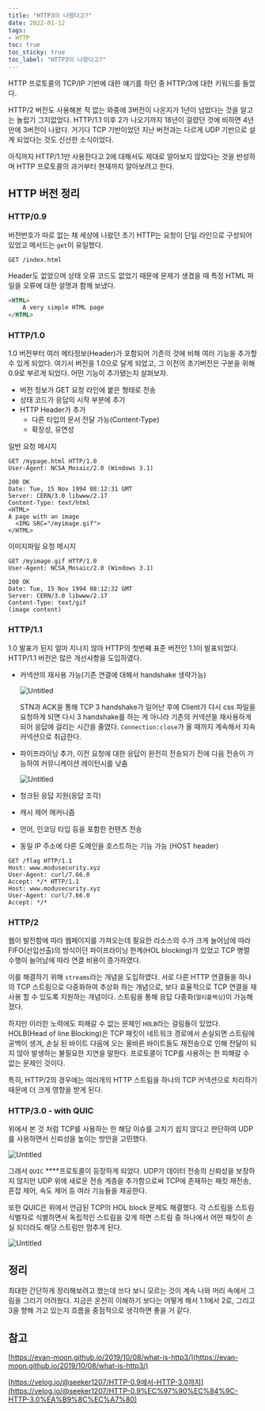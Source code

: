 ```yaml
---
title: "HTTP3이 나왔다고?"
date: 2022-01-12
tags:
- HTTP
toc: true
toc_sticky: true
toc_label: "HTTP3이 나왔다고?"
---
```


HTTP 프로토콜의 TCP/IP 기반에 대한 얘기를 하던 중 HTTP/3에 대한 키워드를 들었다.

HTTP/2 버전도 사용해본 적 없는 와중에 3버전이 나온지가 1년이 넘었다는 것을 알고는 놀랍기 그지없었다. HTTP/1.1 이후 2가 나오기까지 18년이 걸렸던 것에 비하면 4년만에 3버전이 나왔다. 거기다 TCP 기반이었던 지난 버전과는 다르게 UDP 기반으로 설계 되었다는 것도 신선한 소식이었다.

아직까지 HTTP/1.1만 사용한다고 2에 대해서도 제대로 알아보지 않았다는 것을 반성하며 HTTP 프로토콜의 과거부터 현재까지 알아보려고 한다.

## HTTP 버전 정리

### HTTP/0.9

버전번호가 따로 없는 채 세상에 나왔던 초기 HTTP는 요청이 단일 라인으로 구성되어 있었고 메서드는 `get`이 유일했다.

```plain text
GET /index.html
```

Header도 없었으며 상태 오류 코드도 없었기 때문에 문제가 생겼을 때 특정 HTML 파일을 오류에 대한 설명과 함께 보냈다.

```html
<HTML>
    A very simple HTML page
</HTML>
```

### HTTP/1.0

1.0 버전부터 여러 메타정보(Header)가 포함되어 기존의 것에 비해 여러 기능을 추가할 수 있게 되었다. 여기서 버전을 1.0으로 달게 되었고, 그 이전의 초기버전은 구분을 위해 0.9로 부르게 되었다. 어떤 기능이 추가됐는지 살펴보자.

- 버전 정보가 GET 요청 라인에 붙은 형태로 전송
- 상태 코드가 응답의 시작 부분에 추가
- HTTP Header가 추가
    - 다른 타입의 문서 전달 가능(Content-Type)
    - 확장성, 유연성

일반 요청 메시지

```plain text
GET /mypage.html HTTP/1.0
User-Agent: NCSA_Mosaic/2.0 (Windows 3.1)

200 OK
Date: Tue, 15 Nov 1994 08:12:31 GMT
Server: CERN/3.0 libwww/2.17
Content-Type: text/html
<HTML>
A page with an image
  <IMG SRC="/myimage.gif">
</HTML>
```

이미지파일 요청 메시지

```plain text
GET /myimage.gif HTTP/1.0
User-Agent: NCSA_Mosaic/2.0 (Windows 3.1)

200 OK
Date: Tue, 15 Nov 1994 08:12:32 GMT
Server: CERN/3.0 libwww/2.17
Content-Type: text/gif
(image content)
```

### HTTP/1.1

1.0 발표가 된지 얼마 지나지 않아 HTTP의 첫번째 표준 버전인 1.1이 발표되었다. HTTP/1.1 버전은 많은 개선사항을 도입하였다.

- 커넥션의 재사용 가능(기존 연결에 대해서 handshake 생략가능)

  ![Untitled](/assets/image/http3/http3_1.png)

  STN과 ACK을 통해 TCP 3 handshake가 일어난 후에 Client가 다시 css 파일을 요청하게 되면 다시 3 handshake를 하는 게 아니라 기존의 커넥션을 재사용하게 되어 응답에 걸리는 시간을 줄였다. `Connection:close`가 올 때까지 계속해서 지속 커넥션으로 취급한다.

- 파이프라이닝 추가, 이전 요청에 대한 응답이 완전히 전송되기 전에 다음 전송이 가능하여 커뮤니케이션 레이턴시를 낮춤

  ![Untitled](/assets/image/http3/http3_2.png)

- 청크된 응답 지원(응답 조각)
- 캐시 제어 메커니즘
- 언어, 인코딩 타입 등을 포함한 컨텐츠 전송
- 동일 IP 주소에 다른 도메인을 호스트하는 기능 가능 (HOST header)

```plain text
GET /flag HTTP/1.1
Host: www.modusecurity.xyz
User-Agent: curl/7.66.0
Accept: */* HTTP/1.1
Host: www.modusecurity.xyz
User-Agent: curl/7.66.0
Accept: */*
```

### HTTP/2

웹이 발전함에 따라 웹페이지를 가져오는데 필요한 리소스의 수가 크게 늘어남에 따라 FIFO(선입선출)의 방식이던 파이프라이닝 한계(HOL blocking)가 있었고 TCP 병렬 수행이 늘어남에 따라 연결 비용이 증가하였다.

이를 해결하기 위해 `streams`라는 개념을 도입하였다. 서로 다른 HTTP 연결들을 하나의 TCP 스트림으로 다중화하여 추상화 하는 개념으로, 보다 효율적으로 TCP 연결을 재사용 할 수 있도록 지원하는 개념이다. 스트림을 통해 응답 다중화(`멀티플렉싱`)이 가능해졌다.

하지만 이러한 노력에도 피해갈 수 없는 문제인 `HOLB`라는 걸림돌이 있었다. HOLB(Head of line Blocking)은 TCP 패킷이 네트워크 경로에서 손실되면 스트림에 공백이 생겨, 손실 된 바이트 다음에 오는 올바른 바이트들도 재전송으로 인해 전달이 되지 않아 발생하는 불필요한 지연을 말한다. 프로토콜이 TCP를 사용하는 한 피해갈 수 없는 문제인 것이다.

특히, HTTP/2의 경우에는 여러개의 HTTP 스트림을 하나의 TCP 커넥션으로 처리하기 때문에 더 크게 영향을 받게 된다.

### HTTP/3.0 - with QUIC

위에서 본 것 처럼 TCP를 사용하는 한 해당 이슈를 고치기 쉽지 않다고 판단하여 UDP를 사용하면서 신뢰성을 높이는 방안을 고민했다.

![Untitled](/assets/image/http3/http3_3.png)

그래서 `QUIC` ****프로토콜이 등장하게 되었다. UDP가 데이터 전송의 신뢰성을 보장하지 않지만 UDP 위에 새로운 전송 계층을 추가함으로써 TCP에 존재하는 패킷 재전송, 혼잡 제어, 속도 제어 등 여러 기능들을 제공한다.

또한 QUIC은 위에서 언급된 TCP의 HOL block 문제도 해결했다. 각 스트림을 스트림 식별자로 식별하면서 독립적인 스트림을 갖게 하면 스트림 중 하나에서 어떤 패킷이 손실 되더라도 해당 스트림만 멈추게 된다.

![Untitled](/assets/image/http3/http3_4.png)

## 정리

최대한 간단하게 정리해보려고 했는데 쓰다 보니 모르는 것이 계속 나와 머리 속에서 그림을 그리기 어려웠다. 지금은 온전히 이해하기 보다는 어떻게 해서 1.1에서 2로, 그리고 3을 향해 가고 있는지 흐름을 중점적으로 생각하면 좋을 거 같다.

## 참고

[https://evan-moon.github.io/2019/10/08/what-is-http3/](https://evan-moon.github.io/2019/10/08/what-is-http3/)

[https://velog.io/@seeker1207/HTTP-0.9에서-HTTP-3.0까지](https://velog.io/@seeker1207/HTTP-0.9%EC%97%90%EC%84%9C-HTTP-3.0%EA%B9%8C%EC%A7%80)